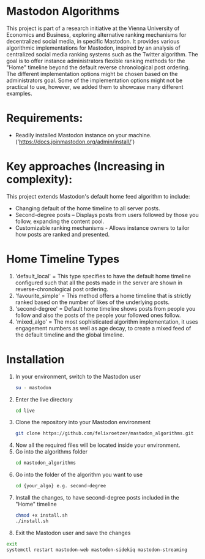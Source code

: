 # Mastodon Algorithms

This project is part of a research initiative at the Vienna University of Economics and Business, exploring alternative ranking mechanisms for decentralized social media, in specific Mastodon. It provides various algorithmic implementations for Mastodon, inspired by an analysis of centralized social media ranking systems such as the Twitter algorithm. 
The goal is to offer instance administrators flexible ranking methods for the "Home" timeline beyond the default reverse chronological post ordering. The different implementation options might be chosen based on the administrators goal. Some of the implementation options might not be practical to use, however, we added them to showcase many different examples.

# Requirements:

- Readily installed Mastodon instance on your machine. ('https://docs.joinmastodon.org/admin/install/')

# Key approaches (Increasing in complexity):

This project extends Mastodon's default home feed algorithm to include:  
- Changing default of the home timeline to all server posts.
- Second-degree posts – Displays posts from users followed by those you follow, expanding the content pool.
- Customizable ranking mechanisms - Allows instance owners to tailor how posts are ranked and presented.

# Home Timeline Types
1. 'default_local' = This type specifies to have the default home timeline configured such that all the posts made in the server are shown in reverse-chronological post ordering.
2. 'favourite_simple' = This method offers a home timeline that is strictly ranked based on the number of likes of the underlying posts.
3. 'second-degree' = Default home timeline shows posts from people you follow and also the posts of the people your followed ones follow.
4. 'mixed_algo' = The most sophisticated algorithm implementation, it uses engagement numbers as well as age decay, to create a mixed feed of the default timeline and the global timeline.

# Installation

1. In your environment, switch to the Mastodon user
   ```bash
   su - mastodon
2. Enter the live directory
   ```bash
   cd live
4. Clone the repository into your Mastodon environment
   ```bash
   git clone https://github.com/felixroetzer/mastodon_algorithms.git
5. Now all the required files will be located inside your environment.
6. Go into the algorithms folder
   ```bash
   cd mastodon_algorithms
7. Go into the folder of the algorithm you want to use
   ```bash
   cd {your_algo} e.g. second-degree
8. Install the changes, to have second-degree posts included in the "Home" timeline
   ```bash
   chmod +x install.sh  
   ./install.sh
10. Exit the Mastodon user and save the changes
   ```bash
   exit 
   systemctl restart mastodon-web mastodon-sidekiq mastodon-streaming



